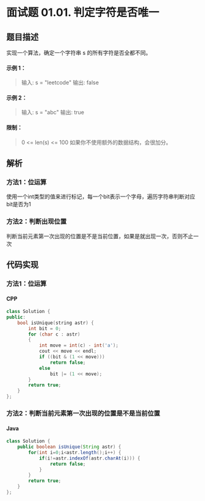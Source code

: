 # 面试题 01.01. 判定字符是否唯一

## 题目描述
实现一个算法，确定一个字符串 s 的所有字符是否全都不同。

#### 示例 1：
> 输入: s = "leetcode"
> 输出: false 

#### 示例 2：
> 输入: s = "abc"
> 输出: true

#### 限制：
> 0 <= len(s) <= 100
> 如果你不使用额外的数据结构，会很加分。


## 解析
### 方法1：位运算
使用一个int类型的值来进行标记，每一个bit表示一个字母，遍历字符串判断对应bit是否为1
### 方法2：判断出现位置
判断当前元素第一次出现的位置是不是当前位置，如果是就出现一次，否则不止一次

## 代码实现
### 方法1：位运算
#### CPP
```C++
class Solution {
public:
    bool isUnique(string astr) {
        int bit = 0;
        for (char c : astr)
        {
            int move = int(c) - int('a');
            cout << move << endl;
            if ((bit & (1 << move)))
                return false;
            else
                bit |= (1 << move);
        }
        return true;
    }
};
```
### 方法2：判断当前元素第一次出现的位置是不是当前位置
#### Java
```Java
class Solution {
    public boolean isUnique(String astr) {
        for(int i=0;i<astr.length();i++) {
			if(i!=astr.indexOf(astr.charAt(i))) {
				return false;
			}
		}
		return true;
    }
};
```